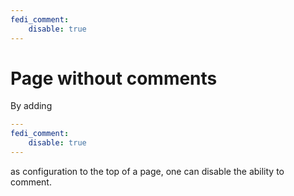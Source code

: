 ```yaml
---
fedi_comment:
    disable: true
---
```


# Page without comments

By adding

```yaml
---
fedi_comment:
    disable: true
---
```

as configuration to the top of a page, one can
disable the ability to comment.